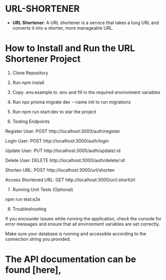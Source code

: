 # URL-SHORTENER

- **URL Shortener**: A URL shortener is a service that takes a long URL and  converts it into a shorter, more manageable URL.

# How to Install and Run the URL Shortener Project

1. Clone Repository

2. Run npm install

3. Copy .env.example to .env and fill in the required environment variables

4. Run npx prisma migrate dev --name init to run migrations

5. Run npm run start:dev to star the project

6. Testing Endpoints

Register User: POST http://localhost:3000/auth/register

Login User: POST http://localhost:3000/auth/login

Update User: PUT http://localhost:3000/auth/update/:id

Delete User: DELETE http://localhost:3000/auth/delete/:id

Shorten URL: POST http://localhost:3000/url/shorten

Access Shortened URL: GET http://localhost:3000/url/:shortUrl

7. Running Unit Tests (Optional)

npm run test:e2e

8. Troubleshooting

If you encounter issues while running the application, check the console for error messages and ensure that all environment variables are set correctly.

Make sure your database is running and accessible according to the connection string you provided.


# The API documentation can be found [here], 